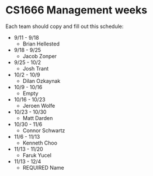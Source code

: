 # CS1666 Management weeks

Each team should copy and fill out this schedule:

* 9/11 - 9/18
	* Brian Hellested
* 9/18 - 9/25
	* Jacob Zonper
* 9/25 - 10/2
	* Josh Trant
* 10/2 - 10/9
	* Dilan Ozkaynak
* 10/9 - 10/16
	* Empty
* 10/16 - 10/23
	* Jeroen Wolfe
* 10/23 - 10/30
	* Matt Darden
* 10/30 - 11/6
	* Connor Schwartz
* 11/6 - 11/13
	* Kenneth Choo
* 11/13 - 11/20
	* Faruk Yucel
* 11/13 - 12/4
	* REQUIRED Name	
